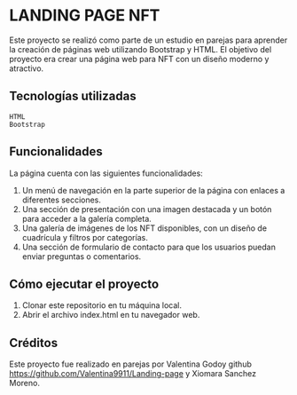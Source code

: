 # LANDING PAGE NFT

Este proyecto se realizó como parte de un estudio en parejas para aprender la creación de páginas web utilizando Bootstrap y HTML. El objetivo del proyecto era crear una página web para NFT con un diseño moderno y atractivo.

## Tecnologías utilizadas

    HTML
    Bootstrap

## Funcionalidades

La página cuenta con las siguientes funcionalidades:

1. Un menú de navegación en la parte superior de la página con enlaces a diferentes secciones.
2. Una sección de presentación con una imagen destacada y un botón para acceder a la galería completa.
3. Una galería de imágenes de los NFT disponibles, con un diseño de cuadrícula y filtros por categorías.
4. Una sección de formulario de contacto para que los usuarios puedan enviar preguntas o comentarios.

## Cómo ejecutar el proyecto

1. Clonar este repositorio en tu máquina local.
2. Abrir el archivo index.html en tu navegador web.

## Créditos

Este proyecto fue realizado en parejas por Valentina Godoy github https://github.com/Valentina9911/Landing-page y Xiomara Sanchez Moreno.
    
